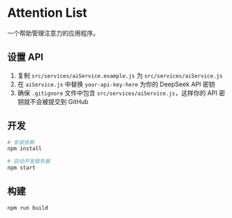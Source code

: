 # Attention List

一个帮助管理注意力的应用程序。

## 设置 API

1. 复制 `src/services/aiService.example.js` 为 `src/services/aiService.js`
2. 在 `aiService.js` 中替换 `your-api-key-here` 为你的 DeepSeek API 密钥
3. 确保 `.gitignore` 文件中包含 `src/services/aiService.js`，这样你的 API 密钥就不会被提交到 GitHub

## 开发

```bash
# 安装依赖
npm install

# 启动开发服务器
npm start
```

## 构建

```bash
npm run build
``` 